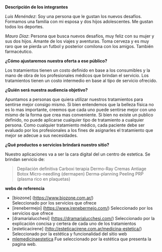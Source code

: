 **Descripción de los integrantes**

_Luis Menéndez_: Soy una persona que le gustan los nuevos desafíos. Formamos una familia con mi esposa y dos hijos adolescentes. Me gustan todos los deportes.

_Mauro Diaz_: Persona que busca nuevos desafíos, muy feliz con su mujer y sus dos hijos. Amante de los viajes y aventuras. Toma cerveza y es muy raro que se pierda un futbol y posterior comilona con los amigos. También farmacéutico.

**¿Cómo ajustaremos nuestra oferta a ese público?**

Los tratamientos tienen un costo definido en base a los consumibles y la mano de obra de los profesionales médicos que brindan el servicio.
Los tratamientos tienen un costo intermedio en base al tipo de servicio ofrecido.

**¿Quién será nuestra audiencia objetivo?**

Apuntamos a personas que quiera utilizar nuestros tratamientos para sentirse mejor consigo mismo.
Si bien entendemos que la belleza física no es lo mas importante, creemos que cada uno puede sentirse mejor con uno mismo de la forma que crea mas conveniente.
Si bien no existe un publico definido, no puede aplicarse cualquier tipo de tratamiento a cualquier persona.
Como cualquier tratamiento médico, cada paciente debe ser evaluado por los profesionales a los fines de asignarles el tratamiento que mejor se adecue a sus necesidades.

**¿Qué productos o servicios brindará nuestro sitio?**

Nuestro aplicaciones va a ser la cara digital del un centro de estetica.
Se brindan servicio de:

>Depilación definitiva
>Carboxi terapia
>Dermo-Ray
>Cremas Antiage
>Botox
>Micro-needling (dermapen)
>Derma-planning
>Peeling
>PRP (plasma rico en plaquetas)

**webs de referencia**

- [biozone] (https://www.biozone.com.ar/)<br>
Seleccionado por los servicios que ofrece
- [irenebermejo] (https://www.irenebermejo.com/)
Seleccionado por los servicios que ofrece
- [dramarialucchesi] (https://dramarialucchesi.com/)
Seleccionado por la explicación concisa y certera de cada uno de los tratamientos
- [esteticacirene] (http://esteticacirene.com.ar/medicina-estetica/)
Seleccionado por la estética y funcionalidad del sitio web
- [mlemedicinaestetica](https://mlemedicinaestetica.com.ar)
Fue seleccionado por la estética que presenta la pagina web.